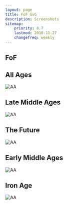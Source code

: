 ```yaml
---
layout: page
title: FoF GvG
description: Screenshots
sitemap:
    priority: 0.7
    lastmod: 2018-11-27
    changefreq: weekly
---
```

## FoF

<h2 class="box align-center">All Ages</h2>

<span class="image fit"><img src="{{ site.base-url }}/images/fof/AA.png" alt="AA"></span>

<h2 class="box align-center">Late Middle Ages</h2>

<span class="image fit"><img src="{{ site.base-url }}/images/fof/lma.png" alt="AA"></span>

<h2 class="box align-center">The Future</h2>

<span class="image fit"><img src="{{ site.base-url }}/images/fof/Future.png" alt="AA"></span>

<h2 class="box align-center">Early Middle Ages</h2>

<span class="image fit"><img src="{{ site.base-url }}/images/fof/ema.png" alt="AA"></span>

<h2 class="box align-center">Iron Age</h2>

<span class="image fit"><img src="{{ site.base-url }}/images/fof/IA.png" alt="AA"></span>